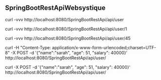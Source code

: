 SpringBootRestApiWebsystique
---------------------------------


curl -vvv http://localhost:8080/SpringBootRestApi/api/user

curl -vvv http://localhost:8080/SpringBootRestApi/api/user/1

curl -vvv http://localhost:8080/SpringBootRestApi/api/user/45

curl -H "Content-Type: application/x-www-form-urlencoded;charset=UTF-8" -X POST -d '{"name":"sarah", "age": 51, "salary": 40000}' http://localhost:8080/SpringBootRestApi/api/user/


curl -X POST -d '{"name":"sarah", "age": 51, "salary": 40000}' http://localhost:8080/SpringBootRestApi/api/user/
